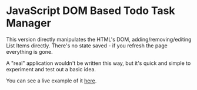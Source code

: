 # JavaScript DOM Based Todo Task Manager

This version directly manipulates the HTML's DOM, adding/removing/editing List Items directly. There's no state saved - if you refresh the page everything is gone.

A "real" application wouldn't be written this way, but it's quick and simple to experiment and test out a basic idea.

You can see a live example of it [here](https://sansbacher-task-manager.herokuapp.com/DOM-Based/).
